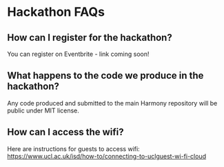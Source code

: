 # Hackathon FAQs

## How can I register for the hackathon?

You can register on Eventbrite - link coming soon!

## What happens to the code we produce in the hackathon?

Any code produced and submitted to the main Harmony repository will be public under MIT license.

## How can I access the wifi?

Here are instructions for guests to access wifi: https://www.ucl.ac.uk/isd/how-to/connecting-to-uclguest-wi-fi-cloud

